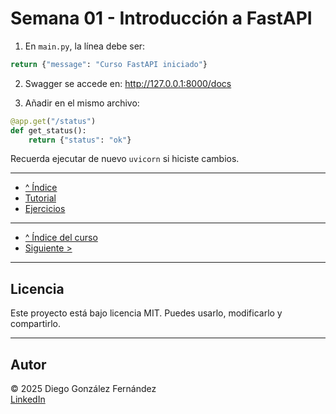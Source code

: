 # Semana 01 - Introducción a FastAPI 

1. En `main.py`, la línea debe ser:

```python
return {"message": "Curso FastAPI iniciado"}
```

2. Swagger se accede en: <http://127.0.0.1:8000/docs>


3. Añadir en el mismo archivo:

```python
@app.get("/status")
def get_status():
    return {"status": "ok"}
```

Recuerda ejecutar de nuevo `uvicorn` si hiciste cambios.

---

- [^ Índice](./readme.md)
- [Tutorial](./tutorial.md)
- [Ejercicios](./ejercicios.md)

---

- [^ Índice del curso](../readme.md)
- [Siguiente >](../semana02/soluciones.md)

---

## Licencia

Este proyecto está bajo licencia MIT. Puedes usarlo, modificarlo y compartirlo.

---

## Autor

© 2025 Diego González Fernández  
[LinkedIn](https://www.linkedin.com/in/diego-gonzalez-fernandez)
